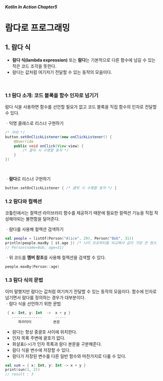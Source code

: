 ##### Kotlin In Action Chapter5
# 람다로 프로그래밍

## 1. 람다 식

* **람다 식(lambda expression)** 또는 **람다**는 기본적으로 다른 함수에 넘길 수 있는 작은 코드 조각을 뜻한다.
* 람다는 값처럼 여기저기 전달할 수 있는 동작의 모음이다.
<br>

### 1.1 람다 소개: 코드 블록을 함수 인자로 넘기기
람다 식을 사용하면 함수를 선언할 필요가 없고 코드 블록을 직접 함수의 인자로 전달할 수 있다.
<br>

ㆍ익명 클래스로 리스너 구현하기
```java
/* 자바 */
button.setOnClickListener(new onClickListener() {
    @Override
    public void onClick(View view) {
        /* 클릭 시 수행할 동작 */
    }
})
```
<br>

ㆍ**람다**로 리스너 구현하기
```kotlin
button.setOnClickListener { /* 클릭 시 수행할 동작 */ }
```

### 1.2 람다와 컬렉션
코틀린에서는 컬렉션 라이브러리 함수를 제공하기 때문에 필요한 컬렉션 기능을 직접 작성해야되는 불편함을 덜어준다.

ㆍ람다를 사용해 컬렉션 검색하기

```kotlin
val people = listOf(Person("Alice", 29), Person("Bob", 31))
println(people.maxBy { it.age }) /* 나이 프로퍼티를 비교해서 값이 가장 큰 원소 찾기 */
// Person(name=Bob, age=31)
```

ㆍ위 코드를 **멤버 참조**를 사용해 컬렉션을 검색할 수 있다.
```kotlin
people.maxBy(Person::age)
```

### 1.3 람다 식의 문법
이미 말했지만 람다는 값처럼 여기저기 전달할 수 있는 동작의 모음이다. 함수에 인자로 넘기면서 람다를 정의하는 경우가 대부분이다.
<br>
ㆍ람다 식을 선언하기 위한 문법
```kotlin
 { x: Int, y: Int  ->  x + y }
   --------------      -----
      파라미터          본문
```
* 람다는 항상 중괄호 사이에 위치한다.
* 인자 목록 주변에 괄호가 없다.
* 화살표(->)가 인자 목록과 람다 본문을 구분해준다.
* 람다 식을 변수에 저장할 수 있다.
* 람다가 저장된 변수를 다른 일반 함수와 마찬가지로 다룰 수 있다.
```kotlin
val sum = { x: Int, y: Int -> x + y }
print(sun(1, 2))
// result : 3
```
